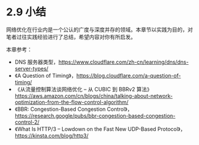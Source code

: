 # 2.9 小结

网络优化在行业内是一个公认的广度与深度并存的领域。本章节以实践为目的，对笔者过往实践经验进行了总结，希望内容对你有所启发。

本章参考：
- DNS 服务器类型，https://www.cloudflare.com/zh-cn/learning/dns/dns-server-types/
- 《A Question of Timing》，https://blog.cloudflare.com/a-question-of-timing/
- 《从流量控制算法谈网络优化 – 从 CUBIC 到 BBRv2 算法》https://aws.amazon.com/cn/blogs/china/talking-about-network-optimization-from-the-flow-control-algorithm/
- 《BBR: Congestion-Based Congestion Control》，https://research.google/pubs/bbr-congestion-based-congestion-control-2/
- 《What Is HTTP/3 – Lowdown on the Fast New UDP-Based Protocol》，https://kinsta.com/blog/http3/